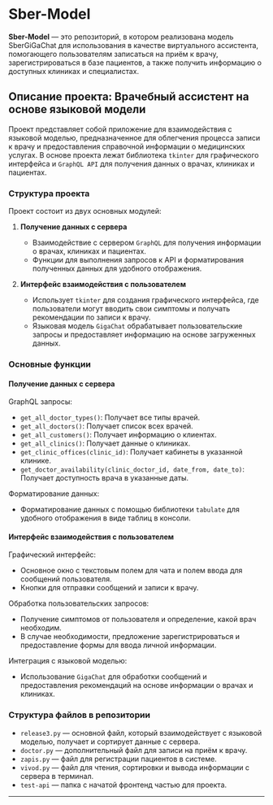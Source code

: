 

# Sber-Model

**Sber-Model** — это репозиторий, в котором реализована модель SberGiGaChat для использования в качестве виртуального ассистента, помогающего пользователям записаться на приём к врачу, зарегистрироваться в базе пациентов, а также получить информацию о доступных клиниках и специалистах.

## Описание проекта: Врачебный ассистент на основе языковой модели

Проект представляет собой приложение для взаимодействия с языковой моделью, предназначенное для облегчения процесса записи к врачу и предоставления справочной информации о медицинских услугах. В основе проекта лежат библиотека `tkinter` для графического интерфейса и `GraphQL API` для получения данных о врачах, клиниках и пациентах.

### Структура проекта

Проект состоит из двух основных модулей:

1. **Получение данных с сервера**
   - Взаимодействие с сервером `GraphQL` для получения информации о врачах, клиниках и пациентах.
   - Функции для выполнения запросов к API и форматирования полученных данных для удобного отображения.

2. **Интерфейс взаимодействия с пользователем**
   - Использует `tkinter` для создания графического интерфейса, где пользователи могут вводить свои симптомы и получать рекомендации по записи к врачу.
   - Языковая модель `GigaChat` обрабатывает пользовательские запросы и предоставляет информацию на основе загруженных данных.

### Основные функции

#### Получение данных с сервера

GraphQL запросы:
- `get_all_doctor_types()`: Получает все типы врачей.
- `get_all_doctors()`: Получает список всех врачей.
- `get_all_customers()`: Получает информацию о клиентах.
- `get_all_clinics()`: Получает данные о клиниках.
- `get_clinic_offices(clinic_id)`: Получает кабинеты в указанной клинике.
- `get_doctor_availability(clinic_doctor_id, date_from, date_to)`: Получает доступность врача в указанные даты.

Форматирование данных:
- Форматирование данных с помощью библиотеки `tabulate` для удобного отображения в виде таблиц в консоли.

#### Интерфейс взаимодействия с пользователем

Графический интерфейс:
- Основное окно с текстовым полем для чата и полем ввода для сообщений пользователя.
- Кнопки для отправки сообщений и записи к врачу.

Обработка пользовательских запросов:
- Получение симптомов от пользователя и определение, какой врач необходим.
- В случае необходимости, предложение зарегистрироваться и предоставление формы для ввода личной информации.

Интеграция с языковой моделью:
- Использование `GigaChat` для обработки сообщений и предоставления рекомендаций на основе информации о врачах и клиниках.

### Структура файлов в репозитории

- `release3.py` — основной файл, который взаимодействует с языковой моделью, получает и сортирует данные с сервера.
- `doctor.py` — дополнительный файл для записи на приём к врачу.
- `zapis.py` — файл для регистрации пациентов в системе.
- `vivod.py` — файл для чтения, сортировки и вывода информации с сервера в терминал.
- `test-api` — папка с начатой фронтенд частью для проекта.

--- 

